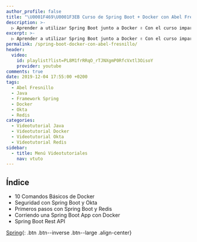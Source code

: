```yaml
---
author_profile: false
title: "\U0001F469‍\U0001F3EB Curso de Spring Boot + Docker con Abel Fresnillo"
description: >-
  ▷ Aprender a utilizar Spring Boot junto a Docker ✌️ Con el curso impartido por Abel Fresnillo ⭐️
excerpt: >-
  ▷ Aprender a utilizar Spring Boot junto a Docker ✌️ Con el curso impartido por Abel Fresnillo ⭐️
permalink: /spring-boot-docker-con-abel-fresnillo/
header:
  video:
    id: playlist?list=PL8M1frRRqO_rTJNXgmP0RfcVxtl3OisoY
    provider: youtube
comments: true
date: 2019-12-04 17:55:00 +0200
tags:
  - Abel Fresnillo
  - Java
  - Framework Spring
  - Docker
  - Okta
  - Redis
categories:
  - Videotutorial Java
  - Videotutorial Docker
  - Videotutorial Okta
  - Videotutorial Redis
sidebar:
  - title: Menú Videotutoriales
    nav: vtuto
---
```


## Índice

* 10 Comandos Básicos de Docker
* Seguridad con Spring Boot y Okta
* Primeros pasos con Spring Boot y Redis
* Corriendo una Spring Boot App con Docker
* Spring Boot Rest API

[Spring](/cursos-tecnologia/#spring){: .btn .btn--inverse .btn--large .align-center}
